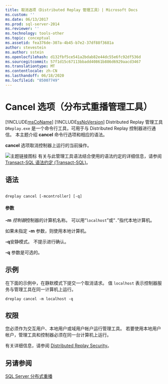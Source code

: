 ```yaml
---
title: 取消选项（Distributed Replay 管理工具）| Microsoft Docs
ms.custom: ''
ms.date: 06/13/2017
ms.prod: sql-server-2014
ms.reviewer: ''
ms.technology: tools-other
ms.topic: conceptual
ms.assetid: fea376de-307a-4b45-b7e2-37df88f3681a
author: stevestein
ms.author: sstein
ms.openlocfilehash: d132fbf5ce541a2bdab82e44dc55e6fc92df536d
ms.sourcegitcommit: 57f1d15c67113bbadd40861b886d6929aacd3467
ms.translationtype: MT
ms.contentlocale: zh-CN
ms.lasthandoff: 06/18/2020
ms.locfileid: "85007749"
---
```

# <a name="cancel-option-distributed-replay-administration-tool"></a>Cancel 选项（分布式重播管理工具）
  [!INCLUDE[msCoName](../../includes/msconame-md.md)] [!INCLUDE[ssNoVersion](../../includes/ssnoversion-md.md)] Distributed Replay 管理工具 `DReplay.exe` 是一个命令行工具，可用于与 Distributed Replay 控制器进行通信。 本主题介绍 **cancel** 命令行选项和相应的语法。

 **cancel** 选项取消控制器上运行的当前操作。

 ![主题链接图标](../../database-engine/media/topic-link.gif "“主题链接”图标") 有关与此管理工具语法结合使用的语法约定的详细信息，请参阅 [Transact-SQL 语法约定 (Transact-SQL)](/sql/t-sql/language-elements/transact-sql-syntax-conventions-transact-sql)。

## <a name="syntax"></a>语法

```

dreplay cancel [-mcontroller] [-q] 
```

#### <a name="parameters"></a>参数
 **-m** *控制器*控制器的计算机名称。 可以用“`localhost`”或“`.`”指代本地计算机。

 如果未指定 **-m** 参数，则使用本地计算机。

 **-q**安静模式。 不提示进行确认。

 **-q** 参数是可选的。

## <a name="examples"></a>示例
 在下面的示例中，在静默模式下提交一个取消请求。 值 `localhost` 表示控制器服务与管理工具在同一计算机上运行。

```
dreplay cancel -m localhost -q
```

## <a name="permissions"></a>权限
 您必须作为交互用户、本地用户或域用户帐户运行管理工具。 若要使用本地用户帐户，管理工具和控制器必须在同一台计算机上运行。

 有关详细信息，请参阅 [Distributed Replay Security](distributed-replay-security.md)。

## <a name="see-also"></a>另请参阅
 [SQL Server 分布式重播](sql-server-distributed-replay.md)


